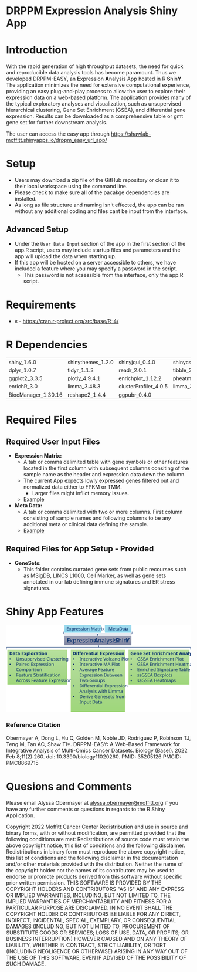 # DRPPM Expression Analysis Shiny App

# Introduction

With the rapid generation of high throughput datasets, the need for quick and reproducible data analysis tools has become paramount. Thus we developed DRPPM-EASY, an **E**xpression **A**nalysis App hosted in R **S**hin**Y**. The application minimizes the need for extensive computational experience, providing an easy plug-and-play process to allow the user to explore their expression data on a web-based platform. The application provides many of the typical exploratory analyses and visualization, such as unsupervised hierarchical clustering, Gene Set Enrichment (GSEA), and differential gene expression. Results can be downloaded as a comprehensive table or gmt gene set for further downstream analysis.

The user can access the easy app through https://shawlab-moffitt.shinyapps.io/drppm_easy_url_app/

# Setup

* Users may download a zip file of the GitHub repository or cloan it to their local workspace using the command line.
* Please check to make sure all of the pacakge dependencies are installed.
* As long as file structure and naming isn't effected, the app can be ran without any additional coding and files cant be input from the interface.

## Advanced Setup

* Under the `User Data Input` section of the app in the first section of the app.R script, users may include startup files and parameters and the app will upload the data when starting up.
* If this app will be hosted on a server accessible to others, we have included a feature where you may specify a password in the script.
  * This password is not acsessible from the interface, only the app.R script.

# Requirements

* `R` - https://cran.r-project.org/src/base/R-4/

# R Dependencies

|  |  |  |  |  |
| --- | --- | --- | --- | --- |
| shiny_1.6.0 | shinythemes_1.2.0 | shinyjqui_0.4.0 | shinycssloaders_1.0.0 | tools_4.1.0 |
| dplyr_1.0.7 | tidyr_1.1.3 | readr_2.0.1 | tibble_3.1.3 | DT_0.18 |
| ggplot2_3.3.5 | plotly_4.9.4.1 | enrichplot_1.12.2 | pheatmap_1.0.12 | ggrepel_0.9.1 |
| enrichR_3.0 | limma_3.48.3 | clusterProfiler_4.0.5 | limma_3.48.3 | GSVA_1.40.1 |
| BiocManager_1.30.16 | reshape2_1.4.4 | ggpubr_0.4.0 |  |  |

# Required Files

## Required User Input Files

* **Expression Matrix:**
  * A tab or comma delimited table with gene symbols or other features located in the first column with subsequent columns consiting of the sample name as the header and expression data down the column.
  *  The current App expects lowly expressed genes filtered out and normalized data either to FPKM or TMM.
     * Larger files might inflict memory issues.
  * [Example](https://github.com/shawlab-moffitt/DRPPM-EASY-ExprAnalysisShinY/blob/main/Example_Data/TCGA_CHOL_Expression_PatientID.txt)
* **Meta Data:**
  * A tab or comma delimited with two or more columns. First column consisting of sample names and following columns to be any additional meta or clinical data defining the sample.
  * [Example](https://github.com/shawlab-moffitt/DRPPM-EASY-ExprAnalysisShinY/blob/main/Example_Data/TCGA_CHOL_Clinical_PatientID.txt)

## Required Files for App Setup - Provided

* **GeneSets:** 
  * This folder contains currated gene sets from public recourses such as MSigDB, LINCS L1000, Cell Marker, as well as gene sets annotated in our lab defining immune signatures and ER stress signatures.

# Shiny App Features

![alt text](https://github.com/shawlab-moffitt/DRPPM-EASY-ExprAnalysisShinY/blob/main/App_Demo_Pictures/EASY_App_Overview.svg?raw=true)

### Reference Citation ###
Obermayer A, Dong L, Hu Q, Golden M, Noble JD, Rodriguez P, Robinson TJ, Teng M, Tan AC, Shaw TI*. DRPPM-EASY: A Web-Based Framework for Integrative Analysis of Multi-Omics Cancer Datasets. Biology (Basel). 2022 Feb 8;11(2):260. doi: 10.3390/biology11020260. PMID: 35205126 PMCID: PMC8869715

# Quesions and Comments

Please email Alyssa Obermayer at alyssa.obermayer@moffitt.org if you have any further comments or questions in regards to the R Shiny Application.



Copyright 2022 Moffitt Cancer Center Redistribution and use in source and binary forms, with or without modification, are permitted provided that the following conditions are met:
Redistributions of source code must retain the above copyright notice, this list of conditions and the following disclaimer.
Redistributions in binary form must reproduce the above copyright notice, this list of conditions and the following disclaimer in the documentation and/or other materials provided with the distribution.
Neither the name of the copyright holder nor the names of its contributors may be used to endorse or promote products derived from this software without specific prior written permission. THIS SOFTWARE IS PROVIDED BY THE COPYRIGHT HOLDERS AND CONTRIBUTORS "AS IS" AND ANY EXPRESS OR IMPLIED WARRANTIES, INCLUDING, BUT NOT LIMITED TO, THE IMPLIED WARRANTIES OF MERCHANTABILITY AND FITNESS FOR A PARTICULAR PURPOSE ARE DISCLAIMED. IN NO EVENT SHALL THE COPYRIGHT HOLDER OR CONTRIBUTORS BE LIABLE FOR ANY DIRECT, INDIRECT, INCIDENTAL, SPECIAL, EXEMPLARY, OR CONSEQUENTIAL DAMAGES (INCLUDING, BUT NOT LIMITED TO, PROCUREMENT OF SUBSTITUTE GOODS OR SERVICES; LOSS OF USE, DATA, OR PROFITS; OR BUSINESS INTERRUPTION) HOWEVER CAUSED AND ON ANY THEORY OF LIABILITY, WHETHER IN CONTRACT, STRICT LIABILITY, OR TORT (INCLUDING NEGLIGENCE OR OTHERWISE) ARISING IN ANY WAY OUT OF THE USE OF THIS SOFTWARE, EVEN IF ADVISED OF THE POSSIBILITY OF SUCH DAMAGE.
